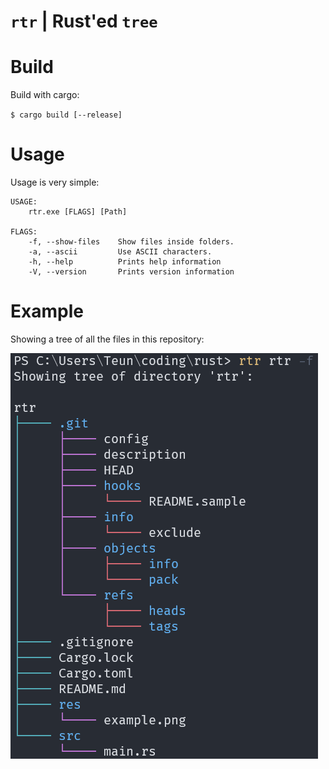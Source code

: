 # `rtr` | Rust'ed `tree`

# Build

Build with cargo:

`$ cargo build [--release]`

# Usage

Usage is very simple:
```
USAGE:
    rtr.exe [FLAGS] [Path]

FLAGS:
    -f, --show-files    Show files inside folders.
    -a, --ascii         Use ASCII characters.
    -h, --help          Prints help information
    -V, --version       Prints version information
```

# Example

Showing a tree of all the files in this repository:

![f](res/example.png)
